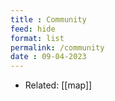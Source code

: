 ```yaml
---
title : Community
feed: hide
format: list
permalink: /community
date : 09-04-2023
---
```


- Related: [[map]]